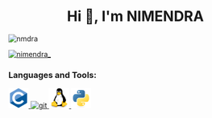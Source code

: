 <h1 align="center">Hi 👋, I'm NIMENDRA</h1>
<p align="left"> <img src="https://komarev.com/ghpvc/?username=nmdra&label=Profile%20views&color=0e75b6&style=flat" alt="nmdra" /> </p>

<p align="left"> <a href="https://twitter.com/nimendra_" target="blank"><img src="https://img.shields.io/twitter/follow/nimendra_?logo=twitter&style=for-the-badge" alt="nimendra_" /></a> </p>


<h3 align="left">Languages and Tools:</h3>
<p align="left"> <a href="https://www.cprogramming.com/" target="_blank" rel="noreferrer"> <img src="https://raw.githubusercontent.com/devicons/devicon/master/icons/c/c-original.svg" alt="c" width="40" height="40"/> </a> <a href="https://git-scm.com/" target="_blank" rel="noreferrer"> <img src="https://www.vectorlogo.zone/logos/git-scm/git-scm-icon.svg" alt="git" width="40" height="40"/> </a> <a href="https://www.linux.org/" target="_blank" rel="noreferrer"> <img src="https://raw.githubusercontent.com/devicons/devicon/master/icons/linux/linux-original.svg" alt="linux" width="40" height="40"/> </a> <a href="https://www.python.org" target="_blank" rel="noreferrer"> <img src="https://raw.githubusercontent.com/devicons/devicon/master/icons/python/python-original.svg" alt="python" width="40" height="40"/> </a> </p>
